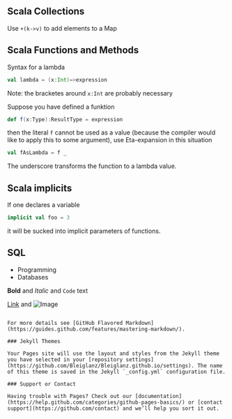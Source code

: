 ## Scala Collections

Use `+(k->v)` to add elements to a Map

## Scala Functions and Methods

Syntax for a lambda 
```scala
val lambda = (x:Int)=>expression
```
Note: the bracketes around `x:Int` are probably necessary

Suppose you have defined a funktion
```scala
def f(x:Type):ResultType = expression
```
then the literal `f` cannot be used as a value (because the compiler would like to apply this to some argument),
use Eta-expansion in this situation
```scala
val fAsLambda = f _
```
The underscore transforms the function to a lambda value.

## Scala implicits
If one declares a variable 
```scala
implicit val foo = 3
```
it will be sucked into implicit parameters of functions.




## SQL

- Programming
- Databases

**Bold** and _Italic_ and `Code` text

[Link](url) and ![Image](src)
```

For more details see [GitHub Flavored Markdown](https://guides.github.com/features/mastering-markdown/).

### Jekyll Themes

Your Pages site will use the layout and styles from the Jekyll theme you have selected in your [repository settings](https://github.com/Bleiglanz/Bleiglanz.github.io/settings). The name of this theme is saved in the Jekyll `_config.yml` configuration file.

### Support or Contact

Having trouble with Pages? Check out our [documentation](https://help.github.com/categories/github-pages-basics/) or [contact support](https://github.com/contact) and we’ll help you sort it out.
